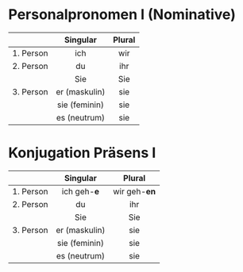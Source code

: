 # Personalpronomen I (Nominative)

|               | Singular      | Plural|
| ------------- |:-------------:| :----:|
| 1. Person     | ich           | wir   |
| 2. Person     | du            | ihr   |
|               | Sie           | Sie   |
| 3. Person     | er (maskulin) | sie   |
|               | sie (feminin) | sie   |
|               | es (neutrum)  | sie   |

# Konjugation Präsens I

|               | Singular       | Plural         |
| ------------- |:--------------:| :-------------:|
| 1. Person     | ich geh-**e**  | wir geh-**en** |
| 2. Person     | du            | ihr   |
|               | Sie           | Sie   |
| 3. Person     | er (maskulin) | sie   |
|               | sie (feminin) | sie   |
|               | es (neutrum)  | sie   |

